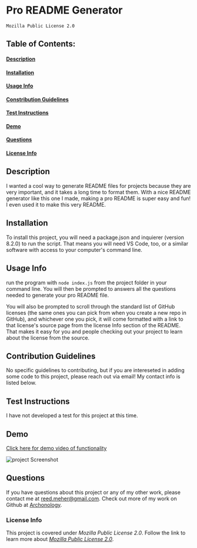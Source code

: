 # Pro README Generator
    Mozilla Public License 2.0
## Table of Contents:
#### [Description](https://github.com/archonology/Pro-Readme-Generator/blob/main/README.md#description)
#### [Installation](https://github.com/archonology/Pro-Readme-Generator/blob/main/README.md#installation)
#### [Usage Info](https://github.com/archonology/Pro-Readme-Generator/blob/main/README.md#usage-info)
#### [Constribution Guidelines](https://github.com/archonology/Pro-Readme-Generator/blob/main/README.md#constribution-guidelines)
#### [Test Instructions](https://github.com/archonology/Pro-Readme-Generator/blob/main/README.md#test-instructions)
#### [Demo](https://github.com/archonology/Pro-Readme-Generator/blob/main/README.md#demo)
#### [Questions](https://github.com/archonology/Pro-Readme-Generator/blob/main/README.md#questions)
#### [License Info](https://github.com/archonology/Pro-Readme-Generator/blob/main/README.md#license-info)

## Description
I wanted a cool way to generate README files for projects because they are very important, and it takes a long time to format them. With a nice README generator like this one I made, making a pro README is super easy and fun! I even used it to make this very README.
    
## Installation
To install this project, you will need a package.json and inquierer (version 8.2.0) to run the script. That means you will need VS Code, too, or a similar software with access to your computer's command line.

## Usage Info
run the program with `node index.js` from the project folder in your command line. You will then be prompted to answers all the questions needed to generate your pro README file. 

You will also be prompted to scroll through the standard list of GitHub licenses (the same ones you can pick from when you create a new repo in GitHub), and whichever one you pick, it will come formatted with a link to that license's source page from the license Info section of the README. That makes it easy for you and people checking out your project to learn about the license from the source.  

## Contribution Guidelines
No specific guidelines to contributing, but if you are intereseted in adding some code to this project, please reach out via email! My contact info is listed below.

## Test Instructions
I have not developed a test for this project at this time. 

## Demo
[Click here for demo video of functionality](https://youtu.be/zxMYSF9wNp0)

![project Screenshot](https://user-images.githubusercontent.com/107374664/188333571-68d470e6-00bd-40af-af09-e0e1f414d9b7.png)

## Questions
If you have questions about this project or any of my other work, please contact me at reed.meher@gmail.com. Check out more of my work on Github at [Archonology](https://github.com/Archonology).
    
### License Info
This project is covered under *Mozilla Public License 2.0*. Follow the link to learn more about <a href="https://www.mozilla.org/en-US/MPL/2.0/" target="_blank">*Mozilla Public License 2.0*</a>.
